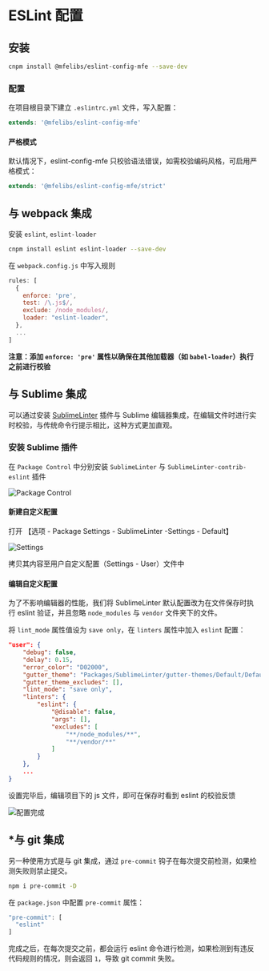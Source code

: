 # ESLint 配置

## 安装
```bash
cnpm install @mfelibs/eslint-config-mfe --save-dev
```

### 配置
在项目根目录下建立 `.eslintrc.yml` 文件，写入配置：

```javascript
extends: '@mfelibs/eslint-config-mfe'
```

#### 严格模式
默认情况下，eslint-config-mfe 只校验语法错误，如需校验编码风格，可启用严格模式：

```javascript
extends: '@mfelibs/eslint-config-mfe/strict'
```

## 与 webpack 集成
安装 `eslint`, `eslint-loader`

```bash
cnpm install eslint eslint-loader --save-dev
```

在 `webpack.config.js` 中写入规则

```javascript
rules: [
  {
    enforce: 'pre',
    test: /\.js$/,
    exclude: /node_modules/,
    loader: "eslint-loader",
  },
  ...
]
```

**注意：添加 `enforce: 'pre'` 属性以确保在其他加载器（如 `babel-loader`）执行之前进行校验**

## 与 Sublime 集成
可以通过安装 [SublimeLinter](http://www.sublimelinter.com/en/latest/) 插件与 Sublime 编辑器集成，在编辑文件时进行实时校验，与传统命令行提示相比，这种方式更加直观。

### 安装 Sublime 插件

在 `Package Control` 中分别安装 `SublimeLinter` 与 `SublimeLinter-contrib-eslint` 插件

![Package Control](http://wap_front.dev.sina.cn/wensen/readme-img/eslint-config-mfe/package_control.png)

#### 新建自定义配置

打开 【选项 - Package Settings - SublimeLinter -Settings - Default】

![Settings](http://wap_front.dev.sina.cn/wensen/readme-img/eslint-config-mfe/sublime_linter_setting.png)

拷贝其内容至用户自定义配置（Settings - User）文件中

#### 编辑自定义配置
为了不影响编辑器的性能，我们将 SublimeLinter 默认配置改为在文件保存时执行 eslint 验证，并且忽略 `node_modules` 与 `vendor` 文件夹下的文件。

将 `lint_mode` 属性值设为 `save only`，在 `linters` 属性中加入 `eslint` 配置：
```json
"user": {
    "debug": false,
    "delay": 0.15,
    "error_color": "D02000",
    "gutter_theme": "Packages/SublimeLinter/gutter-themes/Default/Default.gutter-theme",
    "gutter_theme_excludes": [],
    "lint_mode": "save only",
    "linters": {
        "eslint": {
            "@disable": false,
            "args": [],
            "excludes": [
                "**/node_modules/**",
                "**/vendor/**"
            ]
        }
    },
    ...
}
```

设置完毕后，编辑项目下的 js 文件，即可在保存时看到 eslint 的校验反馈

![配置完成](http://wap_front.dev.sina.cn/wensen/readme-img/eslint-config-mfe/config_done.png)


##  *与 git 集成
另一种使用方式是与 git 集成，通过 `pre-commit` 钩子在每次提交前检测，如果检测失败则禁止提交。

```bash
npm i pre-commit -D
```

在 `package.json` 中配置 `pre-commit` 属性：
```javascript
"pre-commit": [
  "eslint"
]
```

完成之后，在每次提交之前，都会运行 eslint 命令进行检测，如果检测到有违反代码规则的情况，则会返回 `1`，导致 git commit 失败。
